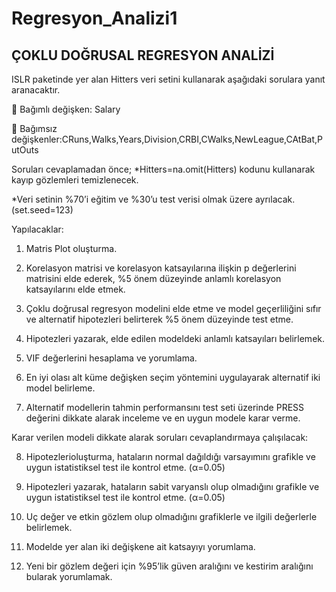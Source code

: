 # Regresyon_Analizi1
## ÇOKLU DOĞRUSAL REGRESYON ANALİZİ
 ISLR paketinde yer alan Hitters veri setini kullanarak aşağıdaki sorulara yanıt aranacaktır.
 
 Bağımlı değişken: Salary

 Bağımsız değişkenler:CRuns,Walks,Years,Division,CRBI,CWalks,NewLeague,CAtBat,PutOuts

Soruları cevaplamadan önce;
*Hitters=na.omit(Hitters) kodunu kullanarak kayıp gözlemleri temizlenecek.

*Veri setinin %70’i eğitim ve %30’u test verisi olmak üzere ayrılacak. (set.seed=123)


Yapılacaklar:
1. Matris Plot oluşturma.

2. Korelasyon matrisi ve korelasyon katsayılarına ilişkin p değerlerini matrisini elde ederek, %5
önem düzeyinde anlamlı korelasyon katsayılarını elde etmek.

3. Çoklu doğrusal regresyon modelini elde etme ve model geçerliliğini sıfır ve alternatif
hipotezleri belirterek %5 önem düzeyinde test etme.

4. Hipotezleri yazarak, elde edilen modeldeki anlamlı katsayıları belirlemek.

5. VIF değerlerini hesaplama ve yorumlama.

6. En iyi olası alt küme değişken seçim yöntemini uygulayarak alternatif iki model belirleme.

7. Alternatif modellerin tahmin performansını test seti üzerinde PRESS değerini dikkate alarak
inceleme ve en uygun modele karar verme.

Karar verilen modeli dikkate alarak  soruları cevaplandırmaya çalışılacak:

8. Hipotezlerioluşturma, hataların normal dağıldığı varsayımını grafikle ve uygun istatistiksel test
ile kontrol etme. (α=0.05) 

9. Hipotezleri yazarak, hataların sabit varyanslı olup olmadığını grafikle ve uygun istatistiksel
test ile kontrol etme. (α=0.05) 

10. Uç değer ve etkin gözlem olup olmadığını grafiklerle ve ilgili değerlerle belirlemek.

11. Modelde yer alan iki değişkene ait katsayıyı yorumlama.

12. Yeni bir gözlem değeri için %95’lik güven aralığını ve kestirim aralığını bularak yorumlamak.

